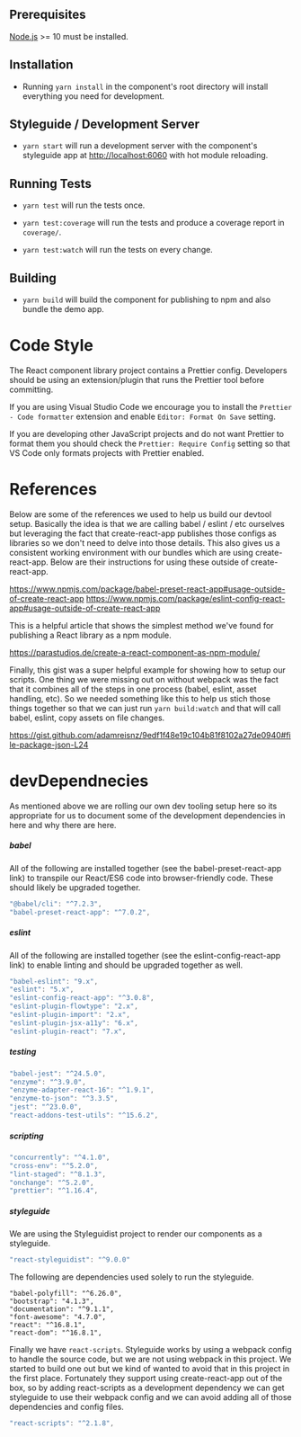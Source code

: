 ## Prerequisites

[Node.js](http://nodejs.org/) >= 10 must be installed.

## Installation

- Running `yarn install` in the component's root directory will install everything you need for development.

## Styleguide / Development Server

- `yarn start` will run a development server with the component's styleguide app at [http://localhost:6060](http://localhost:6060) with hot module reloading.

## Running Tests

- `yarn test` will run the tests once.

- `yarn test:coverage` will run the tests and produce a coverage report in `coverage/`.

- `yarn test:watch` will run the tests on every change.

## Building

- `yarn build` will build the component for publishing to npm and also bundle the demo app.

# Code Style

The React component library project contains a Prettier config.
Developers should be using an extension/plugin that runs the Prettier tool before committing.

If you are using Visual Studio Code we encourage you to install the `Prettier - Code formatter` extension and enable `Editor: Format On Save` setting.

If you are developing other JavaScript projects and do not want Prettier to format them you should check the `Prettier: Require Config` setting so that VS Code only formats projects with Prettier enabled.

# References

Below are some of the references we used to help us build our devtool setup.
Basically the idea is that we are calling babel / eslint / etc ourselves but
leveraging the fact that create-react-app publishes those configs as libraries so
we don't need to delve into those details. This also gives us a consistent working
environment with our bundles which are using create-react-app. Below are their
instructions for using these outside of create-react-app.

https://www.npmjs.com/package/babel-preset-react-app#usage-outside-of-create-react-app
https://www.npmjs.com/package/eslint-config-react-app#usage-outside-of-create-react-app

This is a helpful article that shows the simplest method we've found for publishing
a React library as a npm module.

https://parastudios.de/create-a-react-component-as-npm-module/

Finally, this gist was a super helpful example for showing how to setup our scripts.
One thing we were missing out on without webpack was the fact that it combines all
of the steps in one process (babel, eslint, asset handling, etc). So we needed
something like this to help us stich those things together so that we can just
run `yarn build:watch` and that will call babel, eslint, copy assets on file changes.

https://gist.github.com/adamreisnz/9edf1f48e19c104b81f8102a27de0940#file-package-json-L24

# devDependnecies

As mentioned above we are rolling our own dev tooling setup here so its appropriate
for us to document some of the development dependencies in here and why there are
here.

##### babel

All of the following are installed together (see the babel-preset-react-app link)
to transpile our React/ES6 code into browser-friendly code. These should likely
be upgraded together.

```javascript
"@babel/cli": "^7.2.3",
"babel-preset-react-app": "^7.0.2",
```

##### eslint

All of the following are installed together (see the eslint-config-react-app link)
to enable linting and should be upgraded together as well.

```javascript
"babel-eslint": "9.x",
"eslint": "5.x",
"eslint-config-react-app": "^3.0.8",
"eslint-plugin-flowtype": "2.x",
"eslint-plugin-import": "2.x",
"eslint-plugin-jsx-a11y": "6.x",
"eslint-plugin-react": "7.x",
```

##### testing

```javascript
"babel-jest": "^24.5.0",
"enzyme": "^3.9.0",
"enzyme-adapter-react-16": "^1.9.1",
"enzyme-to-json": "^3.3.5",
"jest": "^23.0.0",
"react-addons-test-utils": "^15.6.2",
```

##### scripting

```javascript
"concurrently": "^4.1.0",
"cross-env": "^5.2.0",
"lint-staged": "^8.1.3",
"onchange": "^5.2.0",
"prettier": "^1.16.4",
```

##### styleguide

We are using the Styleguidist project to render our components as a styleguide.

```javascript
"react-styleguidist": "^9.0.0"
```

The following are dependencies used solely to run the styleguide.

```
"babel-polyfill": "^6.26.0",
"bootstrap": "4.1.3",
"documentation": "^9.1.1",
"font-awesome": "4.7.0",
"react": "^16.8.1",
"react-dom": "^16.8.1",
```

Finally we have `react-scripts`. Styleguide works by using a webpack config to
handle the source code, but we are not using webpack in this project. We started
to build one out but we kind of wanted to avoid that in this project in the first
place. Fortunately they support using create-react-app out of the box, so by adding
react-scripts as a development dependency we can get styleguide to use their
webpack config and we can avoid adding all of those dependencies and config files.

```javascript
"react-scripts": "^2.1.8",
```
